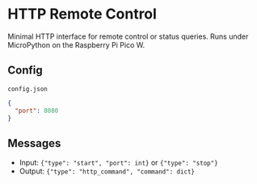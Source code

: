 # HTTP Remote Control

Minimal HTTP interface for remote control or status queries. Runs under
MicroPython on the Raspberry Pi Pico W.

## Config

`config.json`

```json
{
  "port": 8080
}
```

## Messages

* Input: `{"type": "start", "port": int}` or `{"type": "stop"}`
* Output: `{"type": "http_command", "command": dict}`
